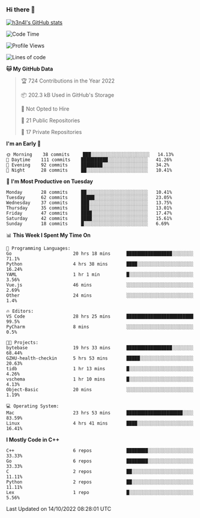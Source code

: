 ### Hi there 👋

[![h3n4l's GitHub stats](https://github-readme-stats.vercel.app/api?username=h3n4l&count_private=true&show_icons=true&theme=radical)](https://github.com/h3n4l/github-readme-stats)

<!--START_SECTION:waka-->
![Code Time](http://img.shields.io/badge/Code%20Time-751%20hrs%2050%20mins-blue)

![Profile Views](http://img.shields.io/badge/Profile%20Views-7-blue)

![Lines of code](https://img.shields.io/badge/From%20Hello%20World%20I%27ve%20Written-44%20Thousand%20lines%20of%20code-blue)

**🐱 My GitHub Data** 

> 🏆 724 Contributions in the Year 2022
 > 
> 📦 202.3 kB Used in GitHub's Storage 
 > 
> 🚫 Not Opted to Hire
 > 
> 📜 21 Public Repositories 
 > 
> 🔑 17 Private Repositories  
 > 
**I'm an Early 🐤** 

```text
🌞 Morning    38 commits     ███░░░░░░░░░░░░░░░░░░░░░░   14.13% 
🌆 Daytime    111 commits    ██████████░░░░░░░░░░░░░░░   41.26% 
🌃 Evening    92 commits     ████████░░░░░░░░░░░░░░░░░   34.2% 
🌙 Night      28 commits     ██░░░░░░░░░░░░░░░░░░░░░░░   10.41%

```
📅 **I'm Most Productive on Tuesday** 

```text
Monday       28 commits     ██░░░░░░░░░░░░░░░░░░░░░░░   10.41% 
Tuesday      62 commits     █████░░░░░░░░░░░░░░░░░░░░   23.05% 
Wednesday    37 commits     ███░░░░░░░░░░░░░░░░░░░░░░   13.75% 
Thursday     35 commits     ███░░░░░░░░░░░░░░░░░░░░░░   13.01% 
Friday       47 commits     ████░░░░░░░░░░░░░░░░░░░░░   17.47% 
Saturday     42 commits     ████░░░░░░░░░░░░░░░░░░░░░   15.61% 
Sunday       18 commits     █░░░░░░░░░░░░░░░░░░░░░░░░   6.69%

```


📊 **This Week I Spent My Time On** 

```text
💬 Programming Languages: 
Go                       20 hrs 18 mins      █████████████████░░░░░░░░   71.1% 
Python                   4 hrs 38 mins       ████░░░░░░░░░░░░░░░░░░░░░   16.24% 
YAML                     1 hr 1 min          █░░░░░░░░░░░░░░░░░░░░░░░░   3.56% 
Vue.js                   46 mins             ░░░░░░░░░░░░░░░░░░░░░░░░░   2.69% 
Other                    24 mins             ░░░░░░░░░░░░░░░░░░░░░░░░░   1.4%

🔥 Editors: 
VS Code                  28 hrs 25 mins      █████████████████████████   99.5% 
PyCharm                  8 mins              ░░░░░░░░░░░░░░░░░░░░░░░░░   0.5%

🐱‍💻 Projects: 
bytebase                 19 hrs 33 mins      █████████████████░░░░░░░░   68.44% 
GZHU-health-checkin      5 hrs 53 mins       █████░░░░░░░░░░░░░░░░░░░░   20.63% 
tidb                     1 hr 13 mins        █░░░░░░░░░░░░░░░░░░░░░░░░   4.26% 
vschema                  1 hr 10 mins        █░░░░░░░░░░░░░░░░░░░░░░░░   4.13% 
Object-Basic             20 mins             ░░░░░░░░░░░░░░░░░░░░░░░░░   1.19%

💻 Operating System: 
Mac                      23 hrs 53 mins      █████████████████████░░░░   83.59% 
Linux                    4 hrs 41 mins       ████░░░░░░░░░░░░░░░░░░░░░   16.41%

```

**I Mostly Code in C++** 

```text
C++                      6 repos             ████████░░░░░░░░░░░░░░░░░   33.33% 
Go                       6 repos             ████████░░░░░░░░░░░░░░░░░   33.33% 
C                        2 repos             ██░░░░░░░░░░░░░░░░░░░░░░░   11.11% 
Python                   2 repos             ██░░░░░░░░░░░░░░░░░░░░░░░   11.11% 
Lex                      1 repo              █░░░░░░░░░░░░░░░░░░░░░░░░   5.56%

```



 Last Updated on 14/10/2022 08:28:01 UTC
<!--END_SECTION:waka-->

